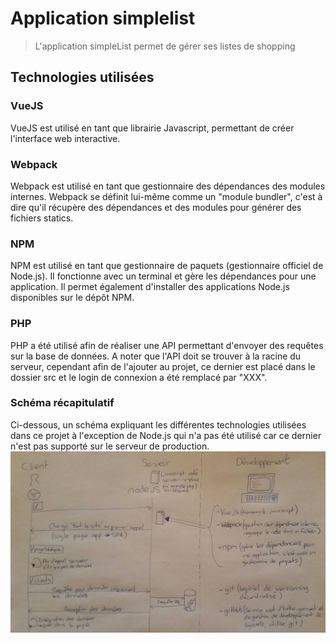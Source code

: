 # Application simplelist

> L'application simpleList permet de gérer ses listes de shopping

## Technologies utilisées

### VueJS
VueJS est utilisé en tant que librairie Javascript, permettant de créer l'interface web interactive.

### Webpack
Webpack est utilisé en tant que gestionnaire des dépendances des modules internes. Webpack se définit lui-même comme un "module bundler", c'est à dire qu'il récupère des dépendances et des modules pour générer des fichiers statics.

### NPM
NPM est utilisé en tant que gestionnaire de paquets (gestionnaire officiel de Node.js). Il fonctionne avec un terminal et gère les dépendances pour une application. Il permet également d'installer des applications Node.js disponibles sur le dépôt NPM.

### PHP
PHP a été utilisé afin de réaliser une API permettant d'envoyer des requêtes sur la base de données.
A noter que l'API doit se trouver à la racine du serveur, cependant afin de l'ajouter au projet, ce dernier est placé dans le dossier src et le login de connexion a été remplacé par "XXX".

### Schéma récapitulatif
Ci-dessous, un schéma expliquant les différentes technologies utilisées dans ce projet à l'exception de Node.js qui n'a pas été utilisé car ce dernier n'est pas supporté sur le serveur de production.
<img src="./img_readme/schema_technologies.PNG" alt="Schéma des technologies utilisées" >